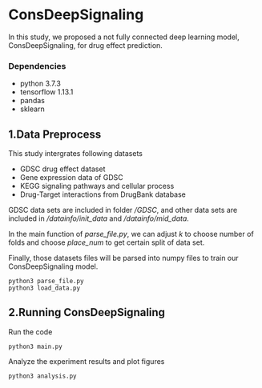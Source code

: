 # ConsDeepSignaling

In this study, we proposed a not fully connected deep learning model, ConsDeepSignaling, for drug effect prediction. 

### Dependencies
* python 3.7.3
* tensorflow 1.13.1
* pandas
* sklearn

## 1.Data Preprocess
This study intergrates following datasets
* GDSC drug effect dataset 
* Gene expression data of GDSC
* KEGG signaling pathways and cellular process
* Drug-Target interactions from DrugBank database

GDSC data sets are included in folder */GDSC*, and other data sets are included in */datainfo/init_data* and */datainfo/mid_data*.  

In the main function of *parse_file.py*, we can adjust *k* to choose number of folds and choose *place_num* to get certain split of data set.  

Finally, those datasets files will be parsed into numpy files to train our ConsDeepSignaling model.  


```
python3 parse_file.py
python3 load_data.py
```

## 2.Running ConsDeepSignaling
Run the code
```
python3 main.py
```
Analyze the experiment results and plot figures
```
python3 analysis.py
```